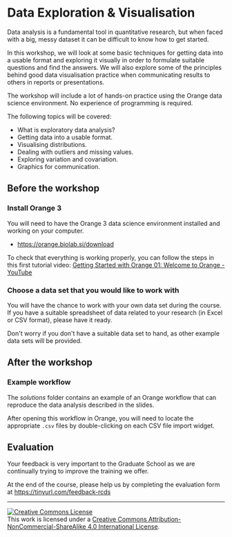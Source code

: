 # Data Exploration & Visualisation


Data analysis is a fundamental tool in quantitative research, but when faced with a big, messy dataset it can be difficult to know how to get started.

In this workshop, we will look at some basic techniques for getting data into a usable format and exploring it visually in order to formulate suitable questions and find the answers. We will also explore some of the principles behind good data visualisation practice when communicating results to others in reports or presentations.

The workshop will include a lot of hands-on practice using the Orange data science environment. No experience of programming is required.

The following topics will be covered:

- What is exploratory data analysis?
- Getting data into a usable format.
- Visualising distributions.
- Dealing with outliers and missing values.
- Exploring variation and covariation. 
- Graphics for communication.


## Before the workshop

### Install Orange 3

You will need to have the Orange 3 data science environment installed and working on your computer. 
* https://orange.biolab.si/download
  
 
To check that everything is working properly, you can follow the steps in this first tutorial video:
[Getting Started with Orange 01: Welcome to Orange - YouTube](https://www.youtube.com/watch?v=HXjnDIgGDuI)


### Choose a data set that you would like to work with

You will have the chance to work with your own data set during the course. 
If you have a suitable spreadsheet of data related to your research (in Excel or CSV format), please have it ready. 

Don't worry if you don't have a suitable data set to hand, as other example data sets will be provided.


## After the workshop

### Example workflow

The *solutions* folder contains an example of an Orange workflow that can reproduce the data analysis described in the slides. 

After opening this workflow in Orange, you will need to locate the appropriate `.csv` files by double-clicking on each CSV file import widget.


## Evaluation

Your feedback is very important to the Graduate School as we are continually trying to improve the training we offer.

At the end of the course, please help us by completing the evaluation form at
https://tinyurl.com/feedback-rcds


<hr>
<a rel="license" href="http://creativecommons.org/licenses/by-nc-sa/4.0/"><img alt="Creative Commons License" style="border-width:0" src="https://i.creativecommons.org/l/by-nc-sa/4.0/80x15.png" /></a><br />This work is licensed under a <a rel="license" href="http://creativecommons.org/licenses/by-nc-sa/4.0/">Creative Commons Attribution-NonCommercial-ShareAlike 4.0 International License</a>.
